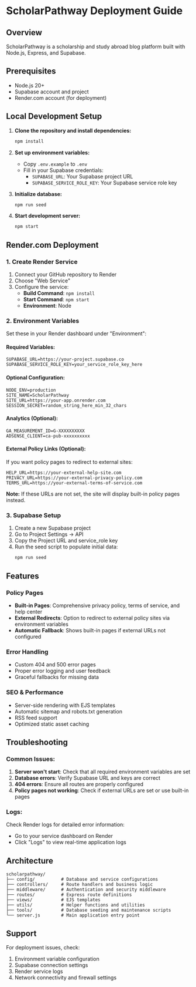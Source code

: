 # ScholarPathway Deployment Guide

## Overview
ScholarPathway is a scholarship and study abroad blog platform built with Node.js, Express, and Supabase.

## Prerequisites
- Node.js 20+ 
- Supabase account and project
- Render.com account (for deployment)

## Local Development Setup

1. **Clone the repository and install dependencies:**
   ```bash
   npm install
   ```

2. **Set up environment variables:**
   - Copy `.env.example` to `.env`
   - Fill in your Supabase credentials:
     - `SUPABASE_URL`: Your Supabase project URL
     - `SUPABASE_SERVICE_ROLE_KEY`: Your Supabase service role key

3. **Initialize database:**
   ```bash
   npm run seed
   ```

4. **Start development server:**
   ```bash
   npm start
   ```

## Render.com Deployment

### 1. Create Render Service
1. Connect your GitHub repository to Render
2. Choose "Web Service"
3. Configure the service:
   - **Build Command**: `npm install`
   - **Start Command**: `npm start`
   - **Environment**: Node

### 2. Environment Variables
Set these in your Render dashboard under "Environment":

#### Required Variables:
```
SUPABASE_URL=https://your-project.supabase.co
SUPABASE_SERVICE_ROLE_KEY=your_service_role_key_here
```

#### Optional Configuration:
```
NODE_ENV=production
SITE_NAME=ScholarPathway
SITE_URL=https://your-app.onrender.com
SESSION_SECRET=random_string_here_min_32_chars
```

#### Analytics (Optional):
```
GA_MEASUREMENT_ID=G-XXXXXXXXXX
ADSENSE_CLIENT=ca-pub-xxxxxxxxxx
```

#### External Policy Links (Optional):
If you want policy pages to redirect to external sites:
```
HELP_URL=https://your-external-help-site.com
PRIVACY_URL=https://your-external-privacy-policy.com  
TERMS_URL=https://your-external-terms-of-service.com
```

**Note:** If these URLs are not set, the site will display built-in policy pages instead.

### 3. Supabase Setup
1. Create a new Supabase project
2. Go to Project Settings → API
3. Copy the Project URL and service_role key
4. Run the seed script to populate initial data:
   ```bash
   npm run seed
   ```

## Features

### Policy Pages
- **Built-in Pages**: Comprehensive privacy policy, terms of service, and help center
- **External Redirects**: Option to redirect to external policy sites via environment variables
- **Automatic Fallback**: Shows built-in pages if external URLs not configured

### Error Handling
- Custom 404 and 500 error pages
- Proper error logging and user feedback
- Graceful fallbacks for missing data

### SEO & Performance
- Server-side rendering with EJS templates
- Automatic sitemap and robots.txt generation
- RSS feed support
- Optimized static asset caching

## Troubleshooting

### Common Issues:

1. **Server won't start**: Check that all required environment variables are set
2. **Database errors**: Verify Supabase URL and keys are correct
3. **404 errors**: Ensure all routes are properly configured
4. **Policy pages not working**: Check if external URLs are set or use built-in pages

### Logs:
Check Render logs for detailed error information:
- Go to your service dashboard on Render
- Click "Logs" to view real-time application logs

## Architecture

```
scholarpathway/
├── config/          # Database and service configurations
├── controllers/     # Route handlers and business logic
├── middleware/      # Authentication and security middleware
├── routes/          # Express route definitions
├── views/           # EJS templates
├── utils/           # Helper functions and utilities
├── tools/           # Database seeding and maintenance scripts
└── server.js        # Main application entry point
```

## Support
For deployment issues, check:
1. Environment variable configuration
2. Supabase connection settings
3. Render service logs
4. Network connectivity and firewall settings